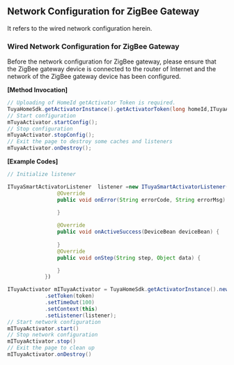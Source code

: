 ## Network Configuration for ZigBee Gateway

It refers to the wired network configuration herein.

### Wired Network Configuration for ZigBee Gateway

Before the network configuration for ZigBee gateway, please ensure that the ZigBee gateway device is connected to the router of Internet and the network of the ZigBee gateway device has been configured.

**[Method Invocation]**
```java
// Uploading of HomeId getActivator Token is required. 
TuyaHomeSdk.getActivatorInstance().getActivatorToken(long homeId,ITuyaActivatorGetToken listener);
// Start configuration
mTuyaActivator.startConfig();
// Stop configuration
mTuyaActivator.stopConfig();
// Exit the page to destroy some caches and listeners
mTuyaActivator.onDestroy();
```
**[Example Codes]**
```java
// Initialize listener

ITuyaSmartActivatorListener  listener =new ITuyaSmartActivatorListener() {
                @Override
                public void onError(String errorCode, String errorMsg) {
						
                }

                @Override
                public void onActiveSuccess(DeviceBean deviceBean) {
                	
                }
                @Override
                public void onStep(String step, Object data) {

                }
            })

ITuyaActivator mITuyaActivator = TuyaHomeSdk.getActivatorInstance().newGwActivator(new TuyaGwActivatorBuilder()
            .setToken(token)
            .setTimeOut(100)
            .setContext(this)
            .setListener(listener);
// Start network configuration
mITuyaActivator.start()
// Stop network configuration
mITuyaActivator.stop()
// Exit the page to clean up
mITuyaActivator.onDestroy()
```